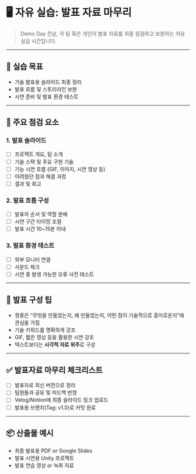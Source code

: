 # 🖥️ 자유 실습: 발표 자료 마무리

> Demo Day 전날, 각 팀 혹은 개인이 발표 자료를 최종 점검하고 보완하는 자유 실습 시간입니다.

---

## 🎯 실습 목표

- 기술 발표용 슬라이드 최종 정리
- 발표 흐름 및 스토리라인 보완
- 시연 준비 및 발표 환경 테스트

---

## 🧩 주요 점검 요소

### 1. 발표 슬라이드
- [ ] 프로젝트 개요, 팀 소개
- [ ] 기술 스택 및 주요 구현 기술
- [ ] 기능 시연 흐름 (GIF, 이미지, 시연 영상 등)
- [ ] 어려웠던 점과 해결 과정
- [ ] 결과 및 회고

### 2. 발표 흐름 구성
- [ ] 발표자 순서 및 역할 분배
- [ ] 시연 구간 타이밍 조절
- [ ] 발표 시간 10~15분 이내

### 3. 발표 환경 테스트
- [ ] 외부 모니터 연결
- [ ] 사운드 체크
- [ ] 시연 중 발생 가능한 오류 사전 테스트

---

## 💬 발표 구성 팁

- 청중은 “무엇을 만들었는지, 왜 만들었는지, 어떤 점이 기술적으로 흥미로운지”에 관심을 가짐
- 기술 키워드를 명확하게 강조
- GIF, 짧은 영상 등을 활용한 시연 강조
- 텍스트보다는 **시각적 자료 위주**로 구성

---

## ✅ 발표자료 마무리 체크리스트

- [ ] 발표자료 최신 버전으로 정리
- [ ] 팀원들과 공유 및 피드백 반영
- [ ] Velog/Notion에 최종 슬라이드 링크 업로드
- [ ] 발표용 브랜치(Tag: v1.0)로 커밋 완료

---

## 📦 산출물 예시

- 최종 발표용 PDF or Google Slides
- 발표 시연용 Unity 프로젝트
- 발표 연습 영상 or 녹화 자료

